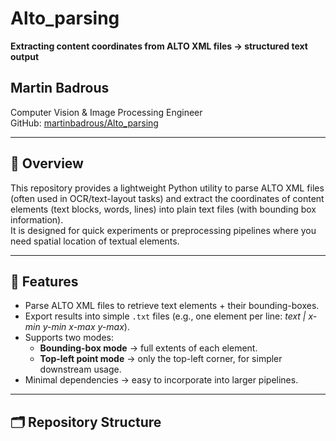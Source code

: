 # Alto_parsing  
**Extracting content coordinates from ALTO XML files → structured text output**

## Martin Badrous  
Computer Vision & Image Processing Engineer  
GitHub: [martinbadrous/Alto_parsing](https://github.com/martinbadrous/Alto_parsing)

---

## 📌 Overview  
This repository provides a lightweight Python utility to parse ALTO XML files (often used in OCR/text-layout tasks) and extract the coordinates of content elements (text blocks, words, lines) into plain text files (with bounding box information).  
It is designed for quick experiments or preprocessing pipelines where you need spatial location of textual elements.

---

## 🧰 Features  
- Parse ALTO XML files to retrieve text elements + their bounding-boxes.  
- Export results into simple `.txt` files (e.g., one element per line: *text | x-min y-min x-max y-max*).  
- Supports two modes:  
  - **Bounding-box mode** → full extents of each element.  
  - **Top-left point mode** → only the top-left corner, for simpler downstream usage.  
- Minimal dependencies → easy to incorporate into larger pipelines.

---

## 🗂 Repository Structure  
